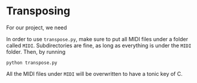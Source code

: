 # Transposing

For our project, we need

In order to use `transpose.py`, make sure to put all MIDI files under a folder called `MIDI`. Subdirectories are fine, as long as everything is under the `MIDI` folder. Then, by running

```
python transpose.py
```

All the MIDI files under `MIDI` will be overwritten to have a tonic key of C.